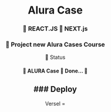 <h1 align="center">Alura Case </h1>

<h3 align="center">
    🔗 REACT.JS 🔗 NEXT.js  
</h3>


<h3 align="center">
    🔗 Project new Alura Cases Course 
</h3>


<p align="center">🚀  Status</p>

<h4 align="center"> 
	🚧 ALURA Case 🚀 Done...  🚧

</h4>



<h2 align="center"> ### Deploy </h2> 
<p align="center">
 Versel = 
</p>





